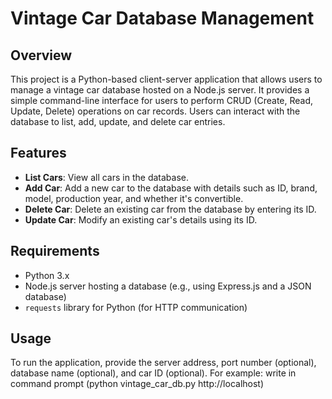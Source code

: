 # Vintage Car Database Management

## Overview

This project is a Python-based client-server application that allows users to manage a vintage car database hosted on a Node.js server. It provides a simple command-line interface for users to perform CRUD (Create, Read, Update, Delete) operations on car records. Users can interact with the database to list, add, update, and delete car entries.

## Features

- **List Cars**: View all cars in the database.
- **Add Car**: Add a new car to the database with details such as ID, brand, model, production year, and whether it's convertible.
- **Delete Car**: Delete an existing car from the database by entering its ID.
- **Update Car**: Modify an existing car's details using its ID.

## Requirements

- Python 3.x
- Node.js server hosting a database (e.g., using Express.js and a JSON database)
- `requests` library for Python (for HTTP communication)

## Usage

To run the application, provide the server address, port number (optional), database name (optional), and car ID (optional). 
For example: write in command prompt (python vintage_car_db.py http://localhost)
